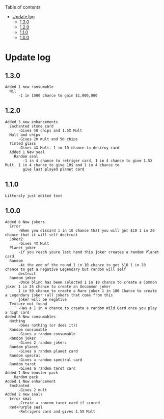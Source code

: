 Table of contents

- [Update log](#update-log)
  - [1.3.0](##1.3.0)
  - [1.2.0](#1.2.0)
  - [1.1.0](#1.1.0)
  - [1.0.0](#1.0.0)

# Update log

  ## 1.3.0

    Added 1 new consumable
      Nil
          -1 in 1000 chance to gain $1,000,000
  
  ## 1.2.0

    Added 3 new enhancements
      Enchanted stone card
          -Gives 50 chips and 1.5X Mult
      Mult and chips
          -Gives 20 mult and 50 chips
      Tinted glass
          -Gives 4X Mult. 1 in 10 chance to destroy card
      Added 1 New seal
        Random seal
            -1 in 4 chance to retriger card, 1 in 4 chance to give 1.5X Mult, 1 in 4 chance to give 10$ and 1 in 4 chance to
            give last played planet card
  
  ## 1.1.0

    Litteraly just edited text
  
  ## 1.0.0
  
    Added 6 New jokers
      Error
          -When you discard 1 in 10 chance that you will get $10 1 in 20 chance that it will self destruct
      Joker2
          -Gives 4X Mult
      Planet joker
          -If you reach youre last hand this joker creates a random Planet card
      Random
          -At the end of the round 1 in 10 chance to get $10 1 in 20 chance to get a negative Legendary but random will self
          destruct
      Random joker
          -Once blind has been selected 1 in 10 chance to create a Common joker 1 in 25 chance to create an Uncommon joker 
          1 in 50 chance to create a Rare joker 1 in 100 Chance to create a Legendary joker (all jokers that come from this 
          joker will be negative
      Texture not found
          -Has a 1 in 4 chance to create a random Wild Card once you play a high card
    Added 6 New consumables
      Nothing
          -Does nothing (or does it?)
      Random consumable
          -Gives a random consumable
      Random joker
          -Gives 2 random jokers
      Random planet
          -Gives a random planet card
      Random specral
          -Gives a random spectral card
      Random tarot
          -Gives a random tarot card
    Added 1 New booster pack
        Random pack
    Added 1 New enhancement
      Enchanted
          -Gives 2 mult
    Added 2 new seals
      Error seal
          -Create a rancom tarot card if scored
      Red+Purple seal
          -Retrigers card and gives 1.5X Mult
